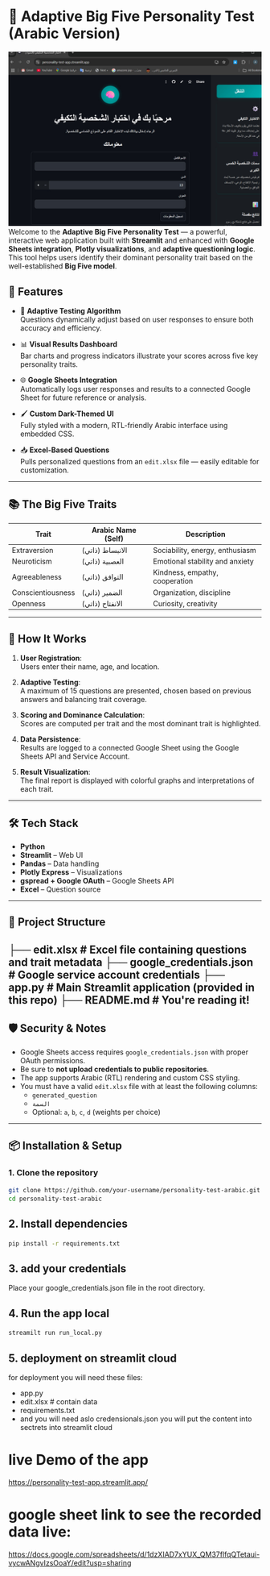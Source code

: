 # 🧠 Adaptive Big Five Personality Test (Arabic Version)
![Alt Text](https://github.com/AmiraSayedMohamed/Streamlit--Personality-Test---deployment/blob/master/app1.jpg)
Welcome to the **Adaptive Big Five Personality Test** — a powerful, interactive web application built with **Streamlit** and enhanced with **Google Sheets integration**, **Plotly visualizations**, and **adaptive questioning logic**. This tool helps users identify their dominant personality trait based on the well-established **Big Five model**.

## 🌟 Features

- 🧩 **Adaptive Testing Algorithm**  
  Questions dynamically adjust based on user responses to ensure both accuracy and efficiency.

- 📊 **Visual Results Dashboard**  
  Bar charts and progress indicators illustrate your scores across five key personality traits.

- 🌐 **Google Sheets Integration**  
  Automatically logs user responses and results to a connected Google Sheet for future reference or analysis.

- 🖌️ **Custom Dark-Themed UI**  
  Fully styled with a modern, RTL-friendly Arabic interface using embedded CSS.

- 📥 **Excel-Based Questions**  
  Pulls personalized questions from an `edit.xlsx` file — easily editable for customization.

---

## 📚 The Big Five Traits

| Trait                | Arabic Name (Self)     | Description |
|---------------------|------------------------|-------------|
| Extraversion         | الانبساط (ذاتي)        | Sociability, energy, enthusiasm |
| Neuroticism          | العصبية (ذاتي)         | Emotional stability and anxiety |
| Agreeableness        | التوافق (ذاتي)         | Kindness, empathy, cooperation |
| Conscientiousness    | الضمير (ذاتي)          | Organization, discipline |
| Openness             | الانفتاح (ذاتي)        | Curiosity, creativity |

---

## 🚀 How It Works

1. **User Registration**:  
   Users enter their name, age, and location.

2. **Adaptive Testing**:  
   A maximum of 15 questions are presented, chosen based on previous answers and balancing trait coverage.

3. **Scoring and Dominance Calculation**:  
   Scores are computed per trait and the most dominant trait is highlighted.

4. **Data Persistence**:  
   Results are logged to a connected Google Sheet using the Google Sheets API and Service Account.

5. **Result Visualization**:  
   The final report is displayed with colorful graphs and interpretations of each trait.

---

## 🛠️ Tech Stack

- **Python**  
- **Streamlit** – Web UI  
- **Pandas** – Data handling  
- **Plotly Express** – Visualizations  
- **gspread + Google OAuth** – Google Sheets API  
- **Excel** – Question source

---

## 📁 Project Structure
├── edit.xlsx # Excel file containing questions and trait metadata
├── google_credentials.json # Google service account credentials
├── app.py # Main Streamlit application (provided in this repo)
├── README.md # You're reading it!
---

## 🛡️ Security & Notes

- Google Sheets access requires `google_credentials.json` with proper OAuth permissions.
- Be sure to **not upload credentials to public repositories**.
- The app supports Arabic (RTL) rendering and custom CSS styling.
- You must have a valid `edit.xlsx` file with at least the following columns:  
  - `generated_question`  
  - `السمة`  
  - Optional: `a`, `b`, `c`, `d` (weights per choice)

---

## 📦 Installation & Setup

### 1. Clone the repository

```bash
git clone https://github.com/your-username/personality-test-arabic.git
cd personality-test-arabic
```
## 2. Install dependencies
```bash
pip install -r requirements.txt
```
## 3. add your credentials
Place your google_credentials.json file in the root directory.

## 4. Run the app local
```bash
streamilt run run_local.py
```
## 5. deployment on streamlit cloud
for deployment you will need these files:
- app.py
- edit.xlsx # contain data
- requirements.txt
- and you will need aslo credensionals.json you will put the content into sectrets into streamlit cloud

# live Demo of the app
https://personality-test-app.streamlit.app/

# google sheet link to see the recorded data live:
https://docs.google.com/spreadsheets/d/1dzXIAD7xYUX_QM37flfqQTetaui-vycwANgvIzsOoaY/edit?usp=sharing
